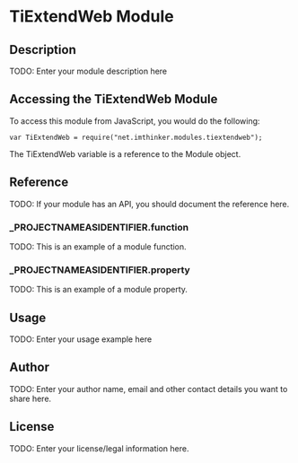 # TiExtendWeb Module

## Description

TODO: Enter your module description here

## Accessing the TiExtendWeb Module

To access this module from JavaScript, you would do the following:

	var TiExtendWeb = require("net.imthinker.modules.tiextendweb");

The TiExtendWeb variable is a reference to the Module object.	

## Reference

TODO: If your module has an API, you should document
the reference here.

### ___PROJECTNAMEASIDENTIFIER__.function

TODO: This is an example of a module function.

### ___PROJECTNAMEASIDENTIFIER__.property

TODO: This is an example of a module property.

## Usage

TODO: Enter your usage example here

## Author

TODO: Enter your author name, email and other contact
details you want to share here. 

## License

TODO: Enter your license/legal information here.

